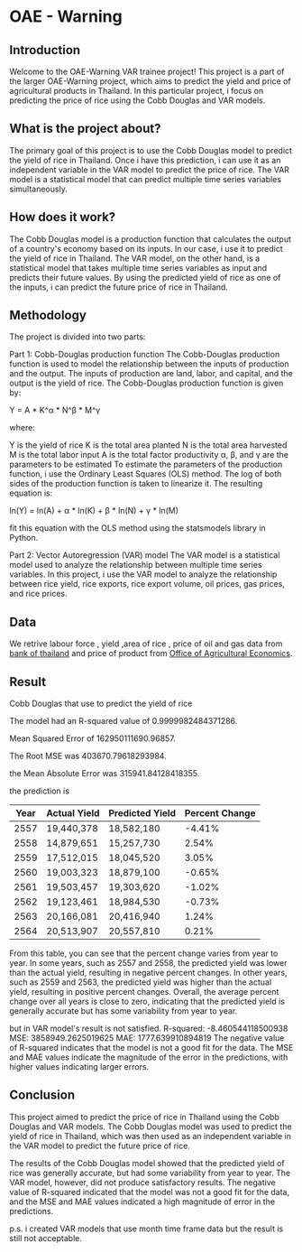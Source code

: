 # OAE - Warning

## Introduction
Welcome to the OAE-Warning VAR trainee project! This project is a part of the larger OAE-Warning project, which aims to predict the yield and price of agricultural products in Thailand. In this particular project, i focus on predicting the price of rice using the Cobb Douglas and VAR models.

## What is the project about?
The primary goal of this project is to use the Cobb Douglas model to predict the yield of rice in Thailand. Once i have this prediction, i can use it as an independent variable in the VAR model to predict the price of rice. The VAR model is a statistical model that can predict multiple time series variables simultaneously.

## How does it work?
The Cobb Douglas model is a production function that calculates the output of a country's economy based on its inputs. In our case, i use it to predict the yield of rice in Thailand. The VAR model, on the other hand, is a statistical model that takes multiple time series variables as input and predicts their future values. By using the predicted yield of rice as one of the inputs, i can predict the future price of rice in Thailand.

## Methodology
The project is divided into two parts:

Part 1: Cobb-Douglas production function
The Cobb-Douglas production function is used to model the relationship between the inputs of production and the output. The inputs of production are land, labor, and capital, and the output is the yield of rice. The Cobb-Douglas production function is given by:

Y = A * K^α * N^β * M^γ

where:

Y is the yield of rice
K is the total area planted
N is the total area harvested
M is the total labor input
A is the total factor productivity
α, β, and γ are the parameters to be estimated
To estimate the parameters of the production function, i use the Ordinary Least Squares (OLS) method. The log of both sides of the production function is taken to linearize it. The resulting equation is:

ln(Y) = ln(A) + α * ln(K) + β * ln(N) + γ * ln(M)

fit this equation with the OLS method using the statsmodels library in Python.

Part 2: Vector Autoregression (VAR) model
The VAR model is a statistical model used to analyze the relationship between multiple time series variables. In this project, i use the VAR model to analyze the relationship between rice yield, rice exports, rice export volume, oil prices, gas prices, and rice prices.

## Data

We retrive labour force , yield ,area of rice , price of oil and gas data from [bank of thailand](https://www.bot.or.th/) and price of product from [Office of Agricultural Economics](https://www.oaw.or.th).

## Result

Cobb Douglas that use to predict the yield of rice

The model had an R-squared value of 0.9999982484371286.


Mean Squared Error of 162950111690.96857. 


The Root MSE was 403670.79618293984.


the Mean Absolute Error was 315941.84128418355.


the prediction is

| Year | Actual Yield | Predicted Yield | Percent Change |
|------|--------------|----------------|----------------|
| 2557 | 19,440,378   | 18,582,180     | -4.41%         |
| 2558 | 14,879,651   | 15,257,730     | 2.54%          |
| 2559 | 17,512,015   | 18,045,520     | 3.05%          |
| 2560 | 19,003,323   | 18,879,100     | -0.65%         |
| 2561 | 19,503,457   | 19,303,620     | -1.02%         |
| 2562 | 19,123,461   | 18,984,530     | -0.73%         |
| 2563 | 20,166,081   | 20,416,940     | 1.24%          |
| 2564 | 20,513,907   | 20,557,810     | 0.21%          |


From this table, you can see that the percent change varies from year to year. In some years, such as 2557 and 2558, the predicted yield was lower than the actual yield, resulting in negative percent changes. In other years, such as 2559 and 2563, the predicted yield was higher than the actual yield, resulting in positive percent changes. Overall, the average percent change over all years is close to zero, indicating that the predicted yield is generally accurate but has some variability from year to year.

but in VAR model's result is not satisfied.
R-squared: -8.460544118500938
MSE: 3858949.2625019625
MAE: 1777.639910894819
The negative value of R-squared indicates that the model is not a good fit for the data.
The MSE and MAE values indicate the magnitude of the error in the predictions, with higher values indicating larger errors.

## Conclusion
This project aimed to predict the price of rice in Thailand using the Cobb Douglas and VAR models. The Cobb Douglas model was used to predict the yield of rice in Thailand, which was then used as an independent variable in the VAR model to predict the future price of rice.

The results of the Cobb Douglas model showed that the predicted yield of rice was generally accurate, but had some variability from year to year. The VAR model, however, did not produce satisfactory results. The negative value of R-squared indicated that the model was not a good fit for the data, and the MSE and MAE values indicated a high magnitude of error in the predictions.

p.s. i created VAR models that use month time frame data but the result is still not acceptable.
